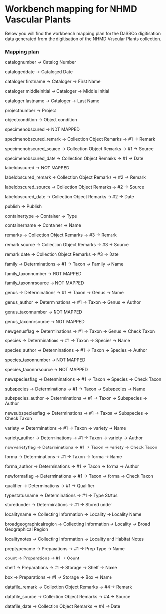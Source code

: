 # Workbench mapping for NHMD Vascular Plants 

Below you will find the workbench mapping plan for the DaSSCo digitisation data generated from the digitisation of the NHMD Vascular Plants collection.

### Mapping plan

catalognumber ->
Catalog Number

catalogeddate ->
Cataloged Date

cataloger firstname ->
Cataloger ->
First Name 
 
cataloger middleinitial ->
Cataloger ->
Middle Initial 
 
cataloger lastname ->
Cataloger ->
Last Name

projectnumber ->
Project

objectcondition -> 
Object condition

specimenobscured ->
NOT MAPPED

specimenobscured_remark ->
Collection Object Remarks ->
 #1 ->
Remark

specimenobscured_source ->
Collection Object Remarks ->
 #1 ->
Source

specimenobscured_date ->
Collection Object Remarks ->
 #1 ->
Date

labelobscured -> NOT MAPPED

labelobscured_remark ->
Collection Object Remarks ->
 #2 ->
Remark

labelobscured_source ->
Collection Object Remarks ->
 #2 ->
Source

labelobscured_date ->
Collection Object Remarks ->
 #2 ->
Date

publish ->
Publish

containertype -> 
Container -> 
Type

containername -> 
Container -> 
Name

remarks ->
Collection Object Remarks ->
 #3 ->
Remark

remark source ->
Collection Object Remarks ->
 #3 ->
Source

remark date ->
Collection Object Remarks ->
 #3 ->
Date

family ->
Determinations ->
 #1 ->
Taxon ->
Family ->
Name

family_taxonnumber -> 
NOT MAPPED

family_taxonnrsource -> 
NOT MAPPED

genus ->
Determinations ->
 #1 ->
Taxon ->
Genus ->
Name

genus_author ->
Determinations ->
 #1 ->
Taxon ->
Genus ->
Author

genus_taxonnumber -> 
NOT MAPPED

genus_taxonnrsource -> 
NOT MAPPED

newgenusflag ->
Determinations ->
 #1 ->
Taxon ->
Genus ->
Check Taxon 

species ->
Determinations ->
 #1 ->
Taxon ->
Species ->
Name

species_author ->
Determinations ->
 #1 ->
Taxon ->
Species ->
Author

species_taxonnumber -> 
NOT MAPPED

species_taxonnrsource -> 
NOT MAPPED

newspeciesflag ->
Determinations ->
 #1 ->
Taxon ->
Species ->
Check Taxon

subspecies ->
Determinations ->
 #1 ->
Taxon ->
Subspecies ->
Name

subspecies_author ->
Determinations ->
 #1 ->
Taxon ->
Subspecies ->
Author

newsubspeciesflag ->
Determinations ->
 #1 ->
Taxon ->
Subspecies ->
Check Taxon

variety ->
Determinations ->
 #1 ->
Taxon ->
variety ->
Name

variety_author ->
Determinations ->
 #1 ->
Taxon ->
variety ->
Author

newvarietyflag ->
Determinations ->
 #1 ->
Taxon ->
variety ->
Check Taxon

forma ->
Determinations ->
 #1 ->
Taxon ->
forma ->
Name

forma_author ->
Determinations ->
 #1 ->
Taxon ->
forma ->
Author
 
newformaflag ->
Determinations ->
 #1 ->
Taxon ->
forma ->
Check Taxon

qualifier ->
Determinations ->
 #1 ->
Qualifier

typestatusname ->
Determinations ->
 #1 ->
Type Status 

storedunder ->
Determinations ->
 #1 ->
Stored under
 
localityname ->
Collecting Information ->
Locality ->
Locality Name 
 
broadgeographicalregion ->
Collecting Information ->
Locality ->
Broad Geographical Region 

localitynotes ->
Collecting Information ->
Locality and Habitat Notes
 
preptypename ->
Preparations ->
 #1 ->
Prep Type ->
Name 

count ->
Preparations ->
 #1 ->
Count

shelf ->
Preparations ->
 #1 ->
Storage ->
Shelf ->
Name 
 
box ->
Preparations ->
 #1 ->
Storage ->
Box ->
Name 

datafile_remark ->
Collection Object Remarks ->
 #4 ->
Remark

datafile_source ->
Collection Object Remarks ->
 #4 ->
Source

datafile_date ->
Collection Object Remarks ->
 #4 ->
Date